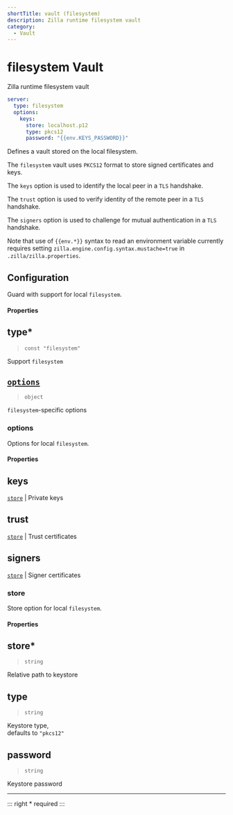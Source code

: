 ```yaml
---
shortTitle: vault (filesystem)
description: Zilla runtime filesystem vault
category:
  - Vault
---
```


# filesystem Vault

Zilla runtime filesystem vault

```yaml {2}
server:
  type: filesystem
  options:
    keys:
      store: localhost.p12
      type: pkcs12
      password: "{{env.KEYS_PASSWORD}}"
```

Defines a vault stored on the local filesystem.

The `filesystem` vault uses `PKCS12` format to store signed certificates and keys.

The `keys` option is used to identify the local peer in a `TLS` handshake.

The `trust` option is used to verify identity of the remote peer in a `TLS` handshake.

The `signers` option is used to challenge for mutual authentication in a `TLS` handshake.

Note that use of `{{env.*}}` syntax to read an environment variable currently requires setting `zilla.engine.config.syntax.mustache=true` in `.zilla/zilla.properties`.

## Configuration

Guard with support for local `filesystem`.

#### Properties

## type\*

> `const "filesystem"`

 Support `filesystem`

## [`options`](vault-filesystem.md#options)

> `object`

 `filesystem`-specific options

### options

Options for local `filesystem`.

#### Properties

## keys

 [`store`](vault-filesystem.md#store) | Private keys

## trust

 [`store`](vault-filesystem.md#store) | Trust certificates

## signers

 [`store`](vault-filesystem.md#store) | Signer certificates

### store

Store option for local `filesystem`.

#### Properties

## store\*

> `string`

 Relative path to keystore

## type

> `string`

 <p>Keystore type,<br>defaults to <code>"pkcs12"</code></p>

## password

> `string`

 Keystore password

---

::: right
\* required
:::
